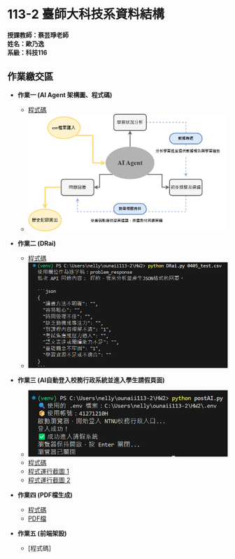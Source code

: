 # 113-2 臺師大科技系資料結構  
__授課教師：蔡芸琤老師__    
__姓名：歐乃逸__    
__系級：科技116__

## 作業繳交區

* **作業一 (AI Agent 架構圖、程式碼)**
  * [程式碼](https://github.com/0una11/ounaii113-2/blob/main/test/dataAgent.py)  
  * <img src="https://raw.githubusercontent.com/0una11/ounaii113-2/main/AI%20Agent%20%E6%9E%B6%E6%A7%8B%E5%9C%96.jpg" alt="AI Agent 架構圖" width="500">

* **作業二 (DRai)**
  * [程式碼](https://github.com/0una11/ounaii113-2/blob/main/HW2/DRai.py)  
  * <img src="https://raw.githubusercontent.com/0una11/ounaii113-2/main/DRai%E9%81%8B%E8%A1%8C.png" alt="DRai運行" width="500">

* **作業三 (AI自動登入校務行政系統並進入學生請假頁面)**
  * <img src="https://raw.githubusercontent.com/0una11/ounaii113-2/main/postAI.png" alt="loginAI" width="500">
  * [程式碼](https://github.com/0una11/ounaii113-2/blob/main/HW2/postAI.py)
  * [程式運行截圖 1](https://github.com/0una11/ounaii113-2/blob/main/HW2/debug_1_after_login.png)
  * [程式運行截圖 2](https://github.com/0una11/ounaii113-2/blob/main/HW2/debug_2_after_profile.png)

* **作業四 (PDF檔生成)**
  * [程式碼](https://github.com/0una11/ounaii113-2/blob/main/HW2/getPDF.py)
  * [PDF檔](https://github.com/0una11/ounaii113-2/blob/main/HW2/report_20250415_000103.pdf)

* **作業五 (前端架設)**
  * [程式碼]
